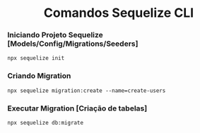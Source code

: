 <h1 align="center">Comandos Sequelize CLI</h1>

### Iniciando Projeto Sequelize [Models/Config/Migrations/Seeders]
```
npx sequelize init
```

### Criando Migration
```
npx sequelize migration:create --name=create-users
```

### Executar Migration  [Criação de tabelas]
```
npx sequelize db:migrate
```


